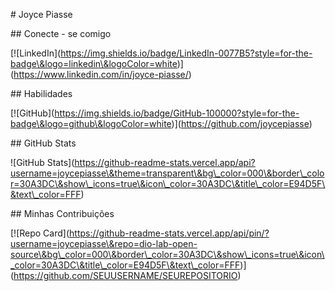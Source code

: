 \# Joyce Piasse



\## Conecte - se comigo

\[!\[LinkedIn](https://img.shields.io/badge/LinkedIn-0077B5?style=for-the-badge\&logo=linkedin\&logoColor=white)](https://www.linkedin.com/in/joyce-piasse/)



\## Habilidades

\[!\[GitHub](https://img.shields.io/badge/GitHub-100000?style=for-the-badge\&logo=github\&logoColor=white)](https://github.com/joycepiasse)



\## GitHub Stats

!\[GitHub Stats](https://github-readme-stats.vercel.app/api?username=joycepiasse\&theme=transparent\&bg\_color=000\&border\_color=30A3DC\&show\_icons=true\&icon\_color=30A3DC\&title\_color=E94D5F\&text\_color=FFF)



\## Minhas Contribuições



\[!\[Repo Card](https://github-readme-stats.vercel.app/api/pin/?username=joycepiasse\&repo=dio-lab-open-source\&bg\_color=000\&border\_color=30A3DC\&show\_icons=true\&icon\_color=30A3DC\&title\_color=E94D5F\&text\_color=FFF)](https://github.com/SEUUSERNAME/SEUREPOSITORIO)



